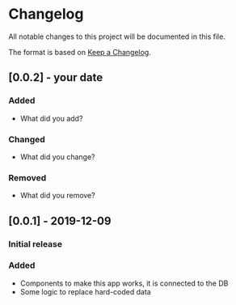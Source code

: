 # Changelog

All notable changes to this project will be documented in this file.

The format is based on [Keep a Changelog](https://keepachangelog.com/en/1.0.0/).

## [0.0.2] - your date

### Added

- What did you add?

### Changed

- What did you change?

### Removed

- What did you remove?

## [0.0.1] - 2019-12-09

### Initial release

### Added

- Components to make this app works, it is connected to the DB
- Some logic to replace hard-coded data

